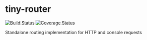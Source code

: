 # tiny-router

[![Build Status](https://travis-ci.com/esase/tiny-router.svg?branch=master)](https://travis-ci.com/github/esase/tiny-router/builds)
[![Coverage Status](https://coveralls.io/repos/github/esase/tiny-router/badge.svg?branch=master&service=github)](https://coveralls.io/github/esase/tiny-router?branch=master)

Standalone routing implementation for HTTP and console requests
